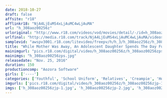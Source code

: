 ```yaml
---
date: 2018-10-27
draft: false
affsite: "r18"
afflinkr18: "NjA4LjEuMS4xLjAuMC4wLjAuMA"
url: "h_308aoz00256z"
urloriginal: "http://www.r18.com/videos/vod/movies/detail/-/id=h_308aoz00256z"
urlfinal: "http://media.r18.com/track/NjA4LjEuMS4xLjAuMC4wLjAuMA/videos/vod/movies/detail/-/id=h_308aoz00256z"
samplevid: "awspv3001.r18.com/litevideo/freepv/h/h_3/h_308aoz256z/h_308aoz256z_dmb_w.mp4"
title: "While Mother Was Away, An Adolescent Daughter Spends The Day Fucking Her Dad"
mainimgurl: "pics.r18.com/digital/video/h_308aoz00256z/h_308aoz00256zps.jpg"
mainimgs: "h_308aoz00256zps.jpg"
releasedate: "Nov. 25, 2016"
duration: 150
productioncomp: "Aozora Software"
girls: ['----']
categories: ['Youthful', 'School Uniform', 'Relatives', 'Creampie', 'Homemade', 'Hi-Def']
imgurls: ['pics.r18.com/digital/video/h_308aoz00256z/h_308aoz00256zjp-1.jpg', 'pics.r18.com/digital/video/h_308aoz00256z/h_308aoz00256zjp-2.jpg', 'pics.r18.com/digital/video/h_308aoz00256z/h_308aoz00256zjp-3.jpg', 'pics.r18.com/digital/video/h_308aoz00256z/h_308aoz00256zjp-4.jpg', 'pics.r18.com/digital/video/h_308aoz00256z/h_308aoz00256zjp-5.jpg', 'pics.r18.com/digital/video/h_308aoz00256z/h_308aoz00256zjp-6.jpg', 'pics.r18.com/digital/video/h_308aoz00256z/h_308aoz00256zjp-7.jpg', 'pics.r18.com/digital/video/h_308aoz00256z/h_308aoz00256zjp-8.jpg', 'pics.r18.com/digital/video/h_308aoz00256z/h_308aoz00256zjp-9.jpg', 'pics.r18.com/digital/video/h_308aoz00256z/h_308aoz00256zjp-10.jpg', 'pics.r18.com/digital/video/h_308aoz00256z/h_308aoz00256zjp-11.jpg', 'pics.r18.com/digital/video/h_308aoz00256z/h_308aoz00256zjp-12.jpg', 'pics.r18.com/digital/video/h_308aoz00256z/h_308aoz00256zjp-13.jpg', 'pics.r18.com/digital/video/h_308aoz00256z/h_308aoz00256zjp-14.jpg', 'pics.r18.com/digital/video/h_308aoz00256z/h_308aoz00256zjp-15.jpg', 'pics.r18.com/digital/video/h_308aoz00256z/h_308aoz00256zjp-16.jpg', 'pics.r18.com/digital/video/h_308aoz00256z/h_308aoz00256zjp-17.jpg', 'pics.r18.com/digital/video/h_308aoz00256z/h_308aoz00256zjp-18.jpg', 'pics.r18.com/digital/video/h_308aoz00256z/h_308aoz00256zjp-19.jpg', 'pics.r18.com/digital/video/h_308aoz00256z/h_308aoz00256zjp-20.jpg']
imgs: ['h_308aoz00256zjp-1.jpg', 'h_308aoz00256zjp-2.jpg', 'h_308aoz00256zjp-3.jpg', 'h_308aoz00256zjp-4.jpg', 'h_308aoz00256zjp-5.jpg', 'h_308aoz00256zjp-6.jpg', 'h_308aoz00256zjp-7.jpg', 'h_308aoz00256zjp-8.jpg', 'h_308aoz00256zjp-9.jpg', 'h_308aoz00256zjp-10.jpg', 'h_308aoz00256zjp-11.jpg', 'h_308aoz00256zjp-12.jpg', 'h_308aoz00256zjp-13.jpg', 'h_308aoz00256zjp-14.jpg', 'h_308aoz00256zjp-15.jpg', 'h_308aoz00256zjp-16.jpg', 'h_308aoz00256zjp-17.jpg', 'h_308aoz00256zjp-18.jpg', 'h_308aoz00256zjp-19.jpg', 'h_308aoz00256zjp-20.jpg']
---
```

